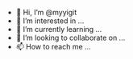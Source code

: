 - 👋 Hi, I’m @myyigit
- 👀 I’m interested in ...
- 🌱 I’m currently learning ...
- 💞️ I’m looking to collaborate on ...
- 📫 How to reach me ...

<!---
myyigit/myyigit is a ✨ special ✨ repository because its `README.md` (this file) appears on your GitHub profile.
You can click the Preview link to take a look at your changes.
--->
